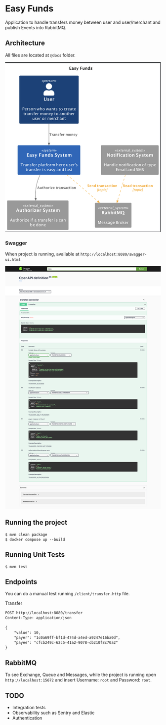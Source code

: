 # Easy Funds

Application to handle transfers money between user and user/merchant and publish Events into RabbitMQ.

## Architecture

All files are located at `@docs` folder.

![easy-funds-context](@docs/container-diagram.png)

### Swagger

When project is running, available at `http://localhost:8080/swagger-ui.html`

![easy-funds-swagger](@docs/easy-funds-swagger.png)

## Running the project

```shell
$ mvn clean package
$ docker compose up --build
```

## Running Unit Tests

```shell
$ mvn test
```

## Endpoints

You can do a manual test running `/client/transfer.http` file.

Transfer

```http request
POST http://localhost:8080/transfer
Content-Type: application/json

{
    "value": 10,
    "payer": "1c0a69ff-bf1d-474d-a4ed-a9247e16ba0d",
    "payee": "cfcb249c-62c5-41a2-9078-cb210f8c70a2"
}
```

## RabbitMQ

To see Exchange, Queue and Messages, while the project is running open `http://localhost:15672`
and insert Username: `root` and Password: `root`.

## TODO

- Integration tests
- Observability such as Sentry and Elastic
- Authentication
